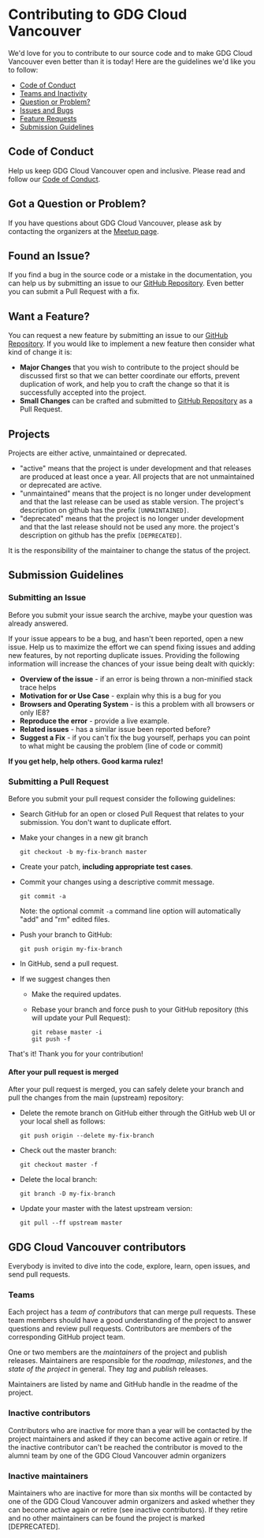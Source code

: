 # Contributing to GDG Cloud Vancouver

We'd love for you to contribute to our source code and to make GDG Cloud Vancouver even better than it is today! Here are the guidelines we'd like you to follow:

 - [Code of Conduct](#coc)
 - [Teams and Inactivity](#members)
 - [Question or Problem?](#question)
 - [Issues and Bugs](#issue)
 - [Feature Requests](#feature)
 - [Submission Guidelines](#submit)

## <a name="coc"></a> Code of Conduct
Help us keep GDG Cloud Vancouver open and inclusive. Please read and follow our [Code of Conduct][coc].

## <a name="question"></a> Got a Question or Problem?

If you have questions about GDG Cloud Vancouver, please ask by contacting the organizers at the [Meetup page][meetuppage].

## <a name="issue"></a> Found an Issue?
If you find a bug in the source code or a mistake in the documentation, you can help us by
submitting an issue to our [GitHub Repository][github]. Even better you can submit a Pull Request
with a fix.

## <a name="feature"></a> Want a Feature?
You can request a new feature by submitting an issue to our [GitHub Repository][github].  If you
would like to implement a new feature then consider what kind of change it is:

* **Major Changes** that you wish to contribute to the project should be discussed first so that we can better coordinate our efforts, prevent
duplication of work, and help you to craft the change so that it is successfully accepted into the
project.
* **Small Changes** can be crafted and submitted to [GitHub Repository][github] as a Pull Request.

## <a name="projects"></a> Projects

Projects are either active, unmaintained or deprecated.

* "active" means that the project is under development and that releases are produced at least once a year. All projects that are not unmaintained or deprecated are active.
* "unmaintained" means that the project is no longer under development and that the last release can be used as stable version. The project's description on github has the prefix `[UNMAINTAINED]`.
* "deprecated" means that the project is no longer under development and that the last release should not be used any more. the project's description on github has the prefix `[DEPRECATED]`.

It is the responsibility of the maintainer to change the status of the project.

## <a name="submit"></a> Submission Guidelines

### Submitting an Issue
Before you submit your issue search the archive, maybe your question was already answered.

If your issue appears to be a bug, and hasn't been reported, open a new issue.
Help us to maximize the effort we can spend fixing issues and adding new
features, by not reporting duplicate issues.  Providing the following information will increase the
chances of your issue being dealt with quickly:

* **Overview of the issue** - if an error is being thrown a non-minified stack trace helps
* **Motivation for or Use Case** - explain why this is a bug for you
* **Browsers and Operating System** - is this a problem with all browsers or only IE8?
* **Reproduce the error** - provide a live example.
* **Related issues** - has a similar issue been reported before?
* **Suggest a Fix** - if you can't fix the bug yourself, perhaps you can point to what might be
  causing the problem (line of code or commit)

**If you get help, help others. Good karma rulez!**

### Submitting a Pull Request
Before you submit your pull request consider the following guidelines:

* Search GitHub for an open or closed Pull Request that relates to your submission. You don't want to duplicate effort.
* Make your changes in a new git branch

     ```shell
     git checkout -b my-fix-branch master
     ```

* Create your patch, **including appropriate test cases**.
* Commit your changes using a descriptive commit message.

     ```shell
     git commit -a
     ```
  Note: the optional commit `-a` command line option will automatically "add" and "rm" edited files.

* Push your branch to GitHub:

    ```shell
    git push origin my-fix-branch
    ```

* In GitHub, send a pull request.
* If we suggest changes then 
  * Make the required updates.
  * Rebase your branch and force push to your GitHub repository (this will update your Pull Request):

    ```shell
    git rebase master -i
    git push -f
    ```

That's it! Thank you for your contribution!

#### After your pull request is merged

After your pull request is merged, you can safely delete your branch and pull the changes
from the main (upstream) repository:

* Delete the remote branch on GitHub either through the GitHub web UI or your local shell as follows:

    ```shell
    git push origin --delete my-fix-branch
    ```

* Check out the master branch:

    ```shell
    git checkout master -f
    ```

* Delete the local branch:

    ```shell
    git branch -D my-fix-branch
    ```

* Update your master with the latest upstream version:

    ```shell
    git pull --ff upstream master
    ```

## <a name="members"></a> GDG Cloud Vancouver contributors
Everybody is invited to dive into the code, explore, learn, open issues, and send pull requests.

### Teams
Each project has a *team of contributors* that can merge pull requests. These team members should have a good understanding of the project to answer questions and review pull requests. Contributors are members of the corresponding GitHub project team.

One or two members are the *maintainers* of the project and publish releases. Maintainers are responsible for the _roadmap_, _milestones_, and the _state of the project_ in general. They _tag_ and _publish_ releases.

Maintainers are listed by name and GitHub handle in the readme of the project.

### Inactive contributors
Contributors who are inactive for more than a year will be contacted by the project maintainers and asked if they can become active again or retire. 
If the inactive contributor can't be reached the contributor is moved to the alumni team by one of the GDG Cloud Vancouver admin organizers

### Inactive maintainers
Maintainers who are inactive for more than six months will be contacted by one of the GDG Cloud Vancouver admin organizers and asked whether they can become active again or retire (see inactive contributors). If they retire and no other maintainers can be found the project is marked [DEPRECATED].


[coc]: /code-of-conduct/community_coc.md
[github]: https://github.com/GDGV
[meetuppage]: https://www.meetup.com/GDGCloudVancouver/
[js-style-guide]: http://google-styleguide.googlecode.com/svn/trunk/javascriptguide.xml
